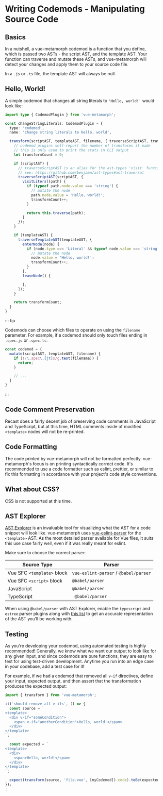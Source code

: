 # Writing Codemods - Manipulating Source Code

## Basics

In a nutshell, a vue-metamorph codemod is a function that you define, which is passed two ASTs - the script AST, and the template AST. Your function can traverse and mutate these ASTs, and vue-metamorph will detect your changes and apply them to your source code file.

In a `.js` or `.ts` file, the template AST will always be null.

## Hello, World!

A simple codemod that changes all string literals to `'Hello, world!'` would look like:

```ts
import type { CodemodPlugin } from 'vue-metamorph';

const changeStringLiterals: CodemodPlugin = {
  type: 'codemod',
  name: 'change string literals to hello, world',

  transform(scriptAST, templateAST, filename, { traverseScriptAST, traverseTemplateAST }) {
    // codemod plugins self-report the number of transforms it made
    // this is only used to print the stats in CLI output
    let transformCount = 0;

    if (scriptAST) {
      // traverseScriptAST is an alias for the ast-types 'visit' function
      // see: https://github.com/benjamn/ast-types#ast-traversal
      traverseScriptAST(scriptAST, {
        visitLiteral(path) {
          if (typeof path.node.value === 'string') {
            // mutate the node
            path.node.value = 'Hello, world!';
            transformCount++;
          }

          return this.traverse(path);
        }
      });
    }

    if (templateAST) {
      traverseTemplateAST(templateAST, {
        enterNode(node) {
          if (node.type === 'Literal' && typeof node.value === 'string') {
            // mutate the node
            node.value = 'Hello, world!';
            transformCount++;
          }
        },
        leaveNode() {

        },
      });
    }

    return transformCount;
  }
}

```

::: tip

Codemods can choose which files to operate on using the `filename` parameter. For example, if a codemod should only touch files ending in `.spec.js` or `.spec.ts`:

```ts
const codemod = {
  mutate(scriptAST, templateAST, filename) {
    if (!/\.spec\.[jt]s/g.test(filename)) {
      return;
    }

    // ...
  }
}
```

:::

## Code Comment Preservation

Recast does a fairly decent job of preserving code comments in JavaScript and TypeScript, but at this time, HTML comments inside of modified `<template>` nodes will not be re-printed.

## Code Formatting

The code printed by vue-metamorph will not be formatted perfectly. vue-metamorph's focus is on printing syntactically correct code. It's recommended to use a code formatter such as eslint, prettier, or similar to fix this formatting in accordance with your project's code style conventions.

## What about CSS?

CSS is not supported at this time.

## AST Explorer

[AST Explorer](https://astexplorer.net) is an invaluable tool for visualizing what the AST for a code snippet will look like. vue-metamorph uses [vue-eslint-parser](https://github.com/vuejs/vue-eslint-parser/blob/master/src/ast/nodes.ts) for the `<template>` AST. As the most detailed parser available for Vue files, it suits this use case fairly well, even if it was really meant for eslint.

Make sure to choose the correct parser:

| Source Type | Parser |
| - | - |
| Vue SFC `<template>` block | `vue-eslint-parser` / `@babel/parser` |
| Vue SFC `<script>` block | `@babel/parser` |
| JavaScript | `@babel/parser` |
| TypeScript |` @babel/parser` |

When using `@babel/parser` with AST Explorer, enable the `typescript` and `estree` parser plugins along with [this list](https://github.com/benjamn/recast/blob/master/parsers/_babel_options.ts#L23) to get an accurate representation of the AST you'll be working with.

## Testing

As you're developing your codemod, using automated testing is highly recommended! Generally, we know what we want our output to look like for any given input, and since codemods are pure functions, they are easy to test for using test-driven development. Anytime you run into an edge case in your codebase, add a test case for it!

For example, if we had a codemod that removed all `v-if` directives, define your input, expected output, and then assert that the transformation produces the expected output:

```ts
import { transform } from 'vue-metamorph';

it('should remove all v-ifs', () => {
  const source = `
<template>
  <div v-if="someCondition">
    <span v-if="anotherCondition">Hello, world!</span>
  </div>
</template>
`;

  const expected = `
<template>
  <div>
    <span>Hello, world!</span>
  </div>
</template>
`;

  expect(transform(source, 'file.vue', [myCodemod]).code).toBe(expected);
});
;
```
